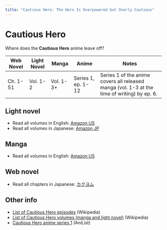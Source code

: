 ```yaml
---
title: "Cautious Hero: The Hero Is Overpowered but Overly Cautious"
---
```


# Cautious Hero

Where does the **Cautious Hero** anime leave off?

<table>
    <thead>
        <tr>
            <th>Web Novel</th>
            <th>Light Novel</th>
            <th>Manga</th>
            <th>Anime</th>
            <th>Notes</th>
        </tr>
    </thead>
    <tbody>
        <tr>
            <td>Ch. 1-51</td>
            <td>Vol. 1-2</td>
            <td>Vol. 1-3+</td>
            <td>Series 1, ep. 1-12</td>
            <td>Series 1 of the anime covers all released manga (vol. 1-3 at the time of writing) by ep. 6.</td>
        </tr>
    </tbody>
</table>

## Light novel

* Read all volumes in English: [Amazon US](https://www.amazon.com/dp/B083FHMH1P)
* Read all volumes in Japanese: [Amazon JP](https://www.amazon.co.jp/dp/B074CJGSX1)

## Manga

* Read all volumes in English: [Amazon US](https://www.amazon.com/dp/B08135Y4T4)

## Web novel

* Read all chapters in Japanese: [カクヨム](https://kakuyomu.jp/works/1177354054881165840)

## Other info

* [List of Cautious Hero episodes](https://en.wikipedia.org/wiki/List_of_Cautious_Hero_episodes) (Wikipedia)
* [List of Cautious Hero volumes (manga and light novel)](https://en.wikipedia.org/wiki/Cautious_Hero:_The_Hero_Is_Overpowered_but_Overly_Cautious) (Wikipedia)
* [Cautious Hero anime series 1](https://anilist.co/anime/105156/Shinchou-Yuusha-Kono-Yuusha-ga-Ore-TUEEE-Kuse-ni-Shinchou-Sugiru/) (AniList)
